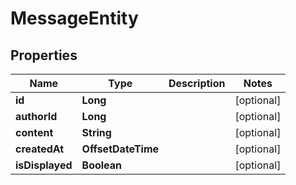 

# MessageEntity


## Properties

Name | Type | Description | Notes
------------ | ------------- | ------------- | -------------
**id** | **Long** |  |  [optional]
**authorId** | **Long** |  |  [optional]
**content** | **String** |  |  [optional]
**createdAt** | **OffsetDateTime** |  |  [optional]
**isDisplayed** | **Boolean** |  |  [optional]



